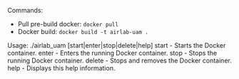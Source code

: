 Commands:
- Pull pre-build docker: `docker pull`
- Docker build: `docker build -t airlab-uam .`

Usage: ./airlab_uam [start|enter|stop|delete|help]
  start - Starts the Docker container.
  enter - Enters the running Docker container.
  stop - Stops the running Docker container.
  delete - Stops and removes the Docker container.
  help - Displays this help information.


